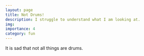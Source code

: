 ```yaml
---
layout: page
title: Not Drums!
description: I struggle to understand what I am looking at.
img:
importance: 4
category: fun
---
```

It is sad that not all things are drums.